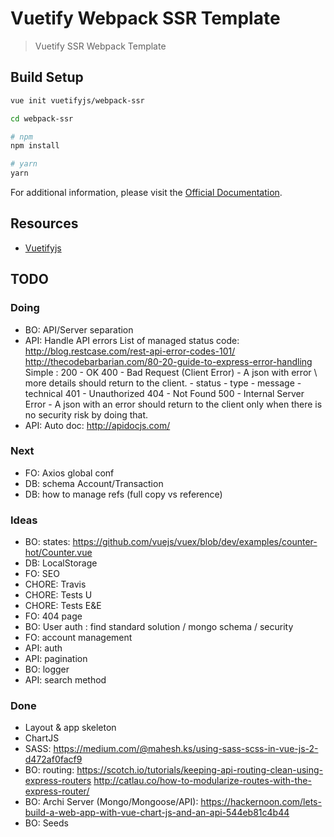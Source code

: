 # Vuetify Webpack SSR Template

> Vuetify SSR Webpack Template

## Build Setup

``` bash
vue init vuetifyjs/webpack-ssr

cd webpack-ssr

# npm
npm install

# yarn
yarn
```

For additional information, please visit the [Official Documentation](https://vuetifyjs.com).

## Resources

- [Vuetifyjs](https://vuetifyjs.com)


## TODO

### Doing
- BO: API/Server separation
- API: Handle API errors
  List of managed status code: 
  http://blog.restcase.com/rest-api-error-codes-101/
  http://thecodebarbarian.com/80-20-guide-to-express-error-handling
  Simple :
    200 - OK
    400 - Bad Request (Client Error) - A json with error \ more details should return to the client.
      - status
      - type
      - message
      - technical 
    401 - Unauthorized
    404 - Not Found
    500 - Internal Server Error - A json with an error should return to the client only when there is no security risk by doing that.
- API: Auto doc: http://apidocjs.com/

### Next
- FO: Axios global conf
- DB: schema Account/Transaction
- DB: how to manage refs (full copy vs reference)

### Ideas
- BO: states: https://github.com/vuejs/vuex/blob/dev/examples/counter-hot/Counter.vue
- DB: LocalStorage
- FO: SEO
- CHORE: Travis
- CHORE: Tests U
- CHORE: Tests E&E
- FO: 404 page
- BO: User auth : find standard solution / mongo schema / security 
- FO: account management 
- API: auth
- API: pagination
- BO: logger
- API: search method

### Done
- Layout & app skeleton
- ChartJS
- SASS: https://medium.com/@mahesh.ks/using-sass-scss-in-vue-js-2-d472af0facf9
- BO: routing: 
  https://scotch.io/tutorials/keeping-api-routing-clean-using-express-routers
  http://catlau.co/how-to-modularize-routes-with-the-express-router/
- BO: Archi Server (Mongo/Mongoose/API): https://hackernoon.com/lets-build-a-web-app-with-vue-chart-js-and-an-api-544eb81c4b44
- BO: Seeds


